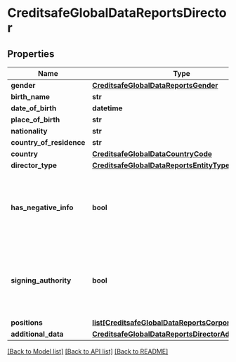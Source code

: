# CreditsafeGlobalDataReportsDirector

## Properties
Name | Type | Description | Notes
------------ | ------------- | ------------- | -------------
**gender** | [**CreditsafeGlobalDataReportsGender**](CreditsafeGlobalDataReportsGender.md) |  | [optional] 
**birth_name** | **str** |  | [optional] 
**date_of_birth** | **datetime** |  | [optional] 
**place_of_birth** | **str** |  | [optional] 
**nationality** | **str** |  | [optional] 
**country_of_residence** | **str** |  | [optional] 
**country** | [**CreditsafeGlobalDataCountryCode**](CreditsafeGlobalDataCountryCode.md) |  | [optional] 
**director_type** | [**CreditsafeGlobalDataReportsEntityType**](CreditsafeGlobalDataReportsEntityType.md) |  | [optional] 
**has_negative_info** | **bool** | Linked with DE searches, may return with other countries if data is available. | [optional] 
**signing_authority** | **bool** | Linked with DE searches, may return with other countries if data is available. | [optional] 
**positions** | [**list[CreditsafeGlobalDataReportsCorporatePosition]**](CreditsafeGlobalDataReportsCorporatePosition.md) |  | [optional] 
**additional_data** | [**CreditsafeGlobalDataReportsDirectorAdditionalData**](CreditsafeGlobalDataReportsDirectorAdditionalData.md) |  | [optional] 

[[Back to Model list]](../README.md#documentation-for-models) [[Back to API list]](../README.md#documentation-for-api-endpoints) [[Back to README]](../README.md)

